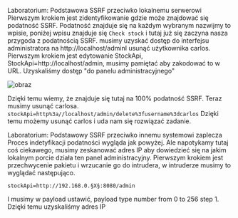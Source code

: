 Laboratorium: Podstawowa SSRF przeciwko lokalnemu serwerowi
Pierwszym krokiem jest zidentyfikowanie gdzie może znajdować się podatność SSRF.
Podatność znajduje się na każdym wybranym nazwijmy to wpisie, poniżej wpisu znajduje się ```Check stock``` i tutaj już się zaczyna nasza przygoda z podatnością SSRF. musimy uzyskać dostęp do interfejsu administratora na http://localhost/adminI usunąć użytkownika carlos.
Pierwszym krokiem jest edytowanie StockApi, StockApi=http://localhost/admin, musimy pamiętać aby zakodować to w URL. Uzyskaliśmy dostęp "do panelu administracyjnego"

![obraz](https://github.com/Anogota/PortSwigger-SSRF/assets/143951834/60ee3066-bff0-4769-9c94-efa156c00543)

Dzięki temu wiemy, że znajduje się tutaj na 100% podatność SSRF. Teraz musimy usunąć carlosa.
```stockApi=http%3a//localhost/admin/delete%3fusername%3dcarlos```
Dzięki temu możemy usunąć carlos i uda nam się rozwiązać zadanie.

Laboratorium: Podstawowy SSRF przeciwko innemu systemowi zaplecza
Proces indetyfikacji podatności wygląda jak powyżej. Ale napotykamy tutaj coś ciekawego, musimy zeskanować adres IP aby dowiedzieć się na jakim lokalnym porcie działa ten panel administracyjny.
Pierwszym krokiem jest przechwycenie pakietu i wrzucanie go do intrudera, w intruderze musimy to wyglądać następująco.
```
stockApi=http://192.168.0.§X§:8080/admin
```
I musimy w payload ustawić, payload type number from 0 to 256 step 1.
Dzięki temu uzyskaliśmy adres IP 
 
